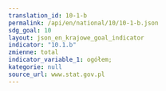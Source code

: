 ```yaml
---
translation_id: 10-1-b
permalink: /api/en/national/10/10-1-b.json
sdg_goal: 10
layout: json_en_krajowe_goal_indicator
indicator: "10.1.b"
zmienne: total
indicator_variable_1: ogółem;
kategorie: null
source_url: www.stat.gov.pl
---
```

